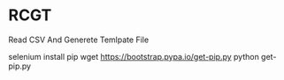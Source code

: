 # RCGT
Read CSV And Generete Temlpate File

selenium 
install pip
wget https://bootstrap.pypa.io/get-pip.py
python get-pip.py

